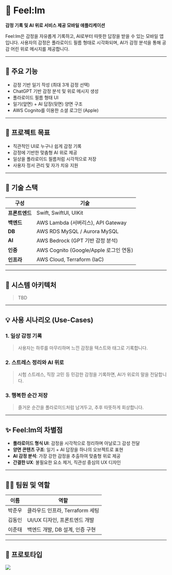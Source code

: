 # 📸 Feel:lm

**감정 기록 및 AI 위로 서비스 제공 모바일 애플리케이션**

Feel:lm은 감정을 자유롭게 기록하고, AI로부터 따뜻한 답장을 받을 수 있는 모바일 앱입니다. 사용자의 감정은 폴라로이드 필름 형태로 시각화되며, AI가 감정 분석을 통해 공감 어린 위로 메시지를 제공합니다.

---

## 🧩 주요 기능

- 감정 기반 일기 작성 (최대 3개 감정 선택)
- ChatGPT 기반 감정 분석 및 위로 메시지 생성
- 폴라로이드 필름 형태 UI
- 일기(앞면) + AI 답장(뒷면) 양면 구조
- AWS Cognito를 이용한 소셜 로그인 (Apple)

---

## 🎯 프로젝트 목표

- 직관적인 UI로 누구나 쉽게 감정 기록
- 감정에 기반한 맞춤형 AI 위로 제공
- 일상을 폴라로이드 필름처럼 시각적으로 저장
- 사용자 정서 관리 및 자가 치유 지원

---

## 🧪 기술 스택

| 구성 | 기술 |
|------|------|
| **프론트엔드** | Swift, SwiftUI, UIKit |
| **백엔드** | AWS Lambda (서버리스), API Gateway |
| **DB** | AWS RDS MySQL / Aurora MySQL |
| **AI** | AWS Bedrock (GPT 기반 감정 분석) |
| **인증** | AWS Cognito (Google/Apple 로그인 연동) |
| **인프라** | AWS Cloud, Terraform (IaC) |

---

## 🧱 시스템 아키텍처
> TBD

---

## 💡 사용 시나리오 (Use-Cases)

### 1. 일상 감정 기록
> 사용자는 하루를 마무리하며 느낀 감정을 텍스트와 태그로 기록합니다.

### 2. 스트레스 정리와 AI 위로
> 시험 스트레스, 직장 고민 등 민감한 감정을 기록하면, AI가 위로의 말을 전달합니다.

### 3. 행복한 순간 저장
> 즐거운 순간을 폴라로이드처럼 남겨두고, 추후 따뜻하게 회상합니다.

---

## ✨ Feel:lm의 차별점

- **폴라로이드 형식 UI**: 감정을 시각적으로 정리하며 아날로그 감성 전달
- **양면 콘텐츠 구조**: 일기 + AI 답장을 하나의 오브젝트로 표현
- **AI 감정 분석**: 가장 강한 감정을 추출하여 맞춤형 위로 제공
- **간결한 UX**: 불필요한 요소 제거, 직관성 중심의 UX 디자인

---

## 👨‍💻 팀원 및 역할

| 이름 | 역할 |
|------|------|
| 박준우 | 클라우드 인프라, Terraform 세팅 |
| 김동인 | UI/UX 디자인, 프론트엔드 개발 |
| 이준태 | 백엔드 개발, DB 설계, 인증 구현 |


---

## 🧪 프로토타입

<img src="https://github.com/user-attachments/assets/1712913b-fa40-4971-b57b-66197df2cdc5">